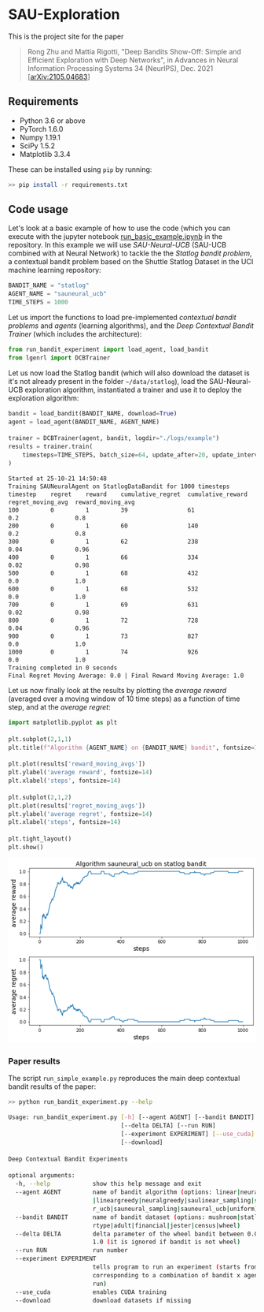 # SAU-Exploration

This is the project site for the paper
> Rong Zhu and Mattia Rigotti, "Deep Bandits Show-Off: Simple and Efficient Exploration with Deep Networks", in Advances in Neural Information Processing Systems 34 (NeurIPS), Dec. 2021 [[arXiv:2105.04683](https://arxiv.org/abs/2105.04683)]

## Requirements
* Python 3.6 or above
* PyTorch 1.6.0
* Numpy 1.19.1
* SciPy 1.5.2
* Matplotlib 3.3.4

These can be installed using `pip` by running:

```bash
>> pip install -r requirements.txt
```


## Code usage

Let's look at a basic example of how to use the code (which you can execute with the jupyter notebook [run_basic_example.ipynb](https://github.com/IBM/sau-explore/blob/master/run_basic_example.ipynb) in the repository.
In this example we will use *SAU-Neural-UCB* (SAU-UCB combined with at Neural Network) to tackle the the *Statlog bandit problem*, a contextual bandit problem based on the Shuttle Statlog Dataset in the UCI machine learning repository:


```python
BANDIT_NAME = "statlog"
AGENT_NAME = "sauneural_ucb"
TIME_STEPS = 1000
```

Let us import the functions to load pre-implemented *contextual bandit problems* and *agents* (learning algorithms), and the *Deep Contextual Bandit Trainer* (which includes the architecture):


```python
from run_bandit_experiment import load_agent, load_bandit
from lgenrl import DCBTrainer
```

Let us now load the Statlog bandit (which will also download the dataset is it's not already present in the folder `~/data/statlog`), load the SAU-Neural-UCB exploration algorithm, instantiated a trainer and use it to deploy the exploration algorithm:


```python
bandit = load_bandit(BANDIT_NAME, download=True)
agent = load_agent(BANDIT_NAME, AGENT_NAME)

trainer = DCBTrainer(agent, bandit, logdir="./logs/example")
results = trainer.train(
    timesteps=TIME_STEPS, batch_size=64, update_after=20, update_interval=20, train_epochs=10
)
```


    Started at 25-10-21 14:50:48
    Training SAUNeuralAgent on StatlogDataBandit for 1000 timesteps
    timestep    regret    reward    cumulative_regret  cumulative_reward  regret_moving_avg  reward_moving_avg
    100         0         1         39                 61                 0.2                0.8
    200         0         1         60                 140                0.2                0.8
    300         0         1         62                 238                0.04               0.96
    400         0         1         66                 334                0.02               0.98
    500         0         1         68                 432                0.0                1.0
    600         0         1         68                 532                0.0                1.0
    700         0         1         69                 631                0.02               0.98
    800         0         1         72                 728                0.04               0.96
    900         0         1         73                 827                0.0                1.0
    1000        0         1         74                 926                0.0                1.0
    Training completed in 0 seconds
    Final Regret Moving Average: 0.0 | Final Reward Moving Average: 1.0


Let us now finally look at the results by plotting the *average reward* (averaged over a moving window of 10 time steps) as a function of time step, and at the *average regret*:


```python
import matplotlib.pyplot as plt

plt.subplot(2,1,1)
plt.title(f"Algorithm {AGENT_NAME} on {BANDIT_NAME} bandit", fontsize=14)

plt.plot(results['reward_moving_avgs'])
plt.ylabel('average reward', fontsize=14)
plt.xlabel('steps', fontsize=14)

plt.subplot(2,1,2)
plt.plot(results['regret_moving_avgs'])
plt.ylabel('average regret', fontsize=14)
plt.xlabel('steps', fontsize=14)

plt.tight_layout()
plt.show()
```


![png](figs/run_basic_example_9_0.png)


### Paper results

The script `run_simple_example.py` reproduces the main deep contextual bandit results of the paper:


```bash
>> python run_bandit_experiment.py --help
```

```bash
Usage: run_bandit_experiment.py [-h] [--agent AGENT] [--bandit BANDIT]
                                [--delta DELTA] [--run RUN]
                                [--experiment EXPERIMENT] [--use_cuda]
                                [--download]

Deep Contextual Bandit Experiments

optional arguments:
  -h, --help            show this help message and exit
  --agent AGENT         name of bandit algorithm (options: linear|neurallinear
                        |lineargreedy|neuralgreedy|saulinear_sampling|saulinea
                        r_ucb|sauneural_sampling|sauneural_ucb|uniform)
  --bandit BANDIT       name of bandit dataset (options: mushroom|statlog|cove
                        rtype|adult|financial|jester|census|wheel)
  --delta DELTA         delta parameter of the wheel bandit between 0.0 and
                        1.0 (it is ignored if bandit is not wheel)
  --run RUN             run number
  --experiment EXPERIMENT
                        tells program to run an experiment (starts from 1,
                        corresponding to a combination of bandit x agent x
                        run)
  --use_cuda            enables CUDA training
  --download            download datasets if missing
```
